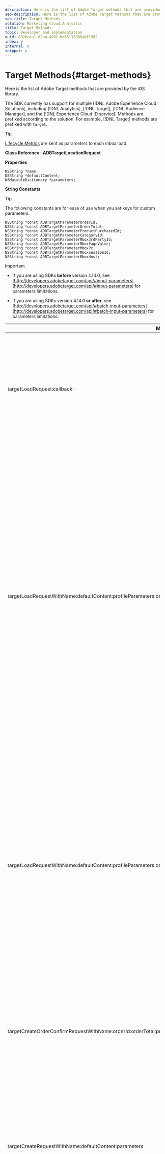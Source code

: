 ```yaml
---
description: Here is the list of Adobe Target methods that are provided by the iOS library.
seo-description: Here is the list of Adobe Target methods that are provided by the iOS library.
seo-title: Target Methods
solution: Marketing Cloud,Analytics
title: Target Methods
topic: Developer and implementation
uuid: 692bcda1-02ba-4902-bd65-15888adf1952
index: y
internal: n
snippet: y
---
```


# Target Methods{#target-methods}

Here is the list of Adobe Target methods that are provided by the iOS library.

 The SDK currently has support for multiple [!DNL Adobe Experience Cloud Solutions], including [!DNL Analytics], [!DNL Target], [!DNL Audience Manager], and the [!DNL Experience Cloud ID service]. Methods are prefixed according to the solution. For example, [!DNL Target] methods are prefixed with `target`.

>[!TIP]
>
>[Lifecycle Metrics](../metrics.md#concept_77CA5CEB51D1418FB98EC7C044682A05) are sent as parameters to each mbox load.

**Class Reference : ADBTargetLocationRequest**

**Properties**

```
NSString *name; 
NSString *defaultContent; 
NSMutableDictionary *parameters;
```

**String Constants**

>[!TIP]
>
>The following constants are for ease of use when you set keys for custom parameters.

```
NSString *const ADBTargetParameterOrderId; 
NSString *const ADBTargetParameterOrderTotal; 
NSString *const ADBTargetParameterProductPurchasedId; 
NSString *const ADBTargetParameterCategoryId; 
NSString *const ADBTargetParameterMbox3rdPartyId; 
NSString *const ADBTargetParameterMboxPageValue; 
NSString *const ADBTargetParameterMboxPc; 
NSString *const ADBTargetParameterMboxSessionId; 
NSString *const ADBTargetParameterMboxHost;
```

>[!IMPORTANT]
>
>* If you are using SDKs **before** version 4.14.0, see [http://developers.adobetarget.com/api/#input-parameters](http://developers.adobetarget.com/api/#input-parameters) for parameters limitations. 
>
>* If you are using SDKs version 4.14.0 **or after**, see [http://developers.adobetarget.com/api/#batch-input-parameters](http://developers.adobetarget.com/api/#batch-input-parameters) for parameters limitations. 
>

<table id="table_AD066582C8E2478A8DC0A59B78ACB443" class="codescroll"> 
 <thead> 
  <tr> 
   <th colname="col1" class="entry"> Method </th> 
   <th colname="col2" class="entry"> Description </th> 
  </tr> 
 </thead>
 <tbody> 
  <tr> 
   <td colname="col1"> <p>targetLoadRequest:​callback: </p> </td> 
   <td colname="col2"> <p>Sends <span class="codeph"> request </span> to your configured Target server and returns the string value of the offer that is generated in a block <span class="codeph"> callback </span>. </p> <p> <b>Syntax:</b> </p> 
    <codeblock class="syntax c">
      +&nbsp;(void)&nbsp;targetLoadRequest:(ADBTargetLocationRequest&nbsp;*)request&nbsp; 
     
&nbsp;&nbsp;&nbsp;&nbsp;&nbsp;&nbsp;&nbsp;&nbsp;&nbsp;&nbsp;&nbsp;&nbsp;&nbsp;&nbsp;&nbsp;&nbsp;&nbsp;&nbsp;callback:(void&nbsp;(^)(NSString&nbsp;*content))callback; 
    </codeblock> <p> <b>Example:</b> </p> 
    <codeblock class="syntax c">
      [ADBMobile&nbsp;targetLoadRequest:myRequest&nbsp; 
     
&nbsp;&nbsp;&nbsp;&nbsp;&nbsp;&nbsp;&nbsp;&nbsp;&nbsp;&nbsp;&nbsp;&nbsp;&nbsp;&nbsp;&nbsp;&nbsp;&nbsp;&nbsp;&nbsp;&nbsp;callback:^(NSString&nbsp;*content)&nbsp;{ 
     
&nbsp;&nbsp;&nbsp;&nbsp;&nbsp;&nbsp;&nbsp;&nbsp;&nbsp;&nbsp;&nbsp;&nbsp;&nbsp;&nbsp;&nbsp;&nbsp;&nbsp;&nbsp;&nbsp;&nbsp;&nbsp;&nbsp;&nbsp;&nbsp;//&nbsp;do&nbsp;something&nbsp;with&nbsp;content 
     
&nbsp;&nbsp;&nbsp;&nbsp;&nbsp;&nbsp;&nbsp;&nbsp;&nbsp;&nbsp;&nbsp;&nbsp;&nbsp;&nbsp;&nbsp;&nbsp;&nbsp;&nbsp;&nbsp;&nbsp;}]; 
    </codeblock> </td> 
  </tr> 
  <tr> 
   <td colname="col1"> <p>targetLoadRequestWithName:defaultContent:profileParameters:orderParameters:mboxParameters:requestLocationParameters:callback: </p> </td> 
   <td colname="col2"> <p>Sends a request to your configured <span class="keyword"> Target </span> server and returns the string value of the offer that is generated in a block callback. </p> <p> <b>Syntax:</b> </p> 
    <codeblock class="syntax c">
      +&nbsp;(void)&nbsp;targetLoadRequestWithName:(nullable&nbsp;NSString&nbsp;*)name 
     
&nbsp;&nbsp;&nbsp;&nbsp;&nbsp;&nbsp;&nbsp;&nbsp;&nbsp;&nbsp;&nbsp;&nbsp;&nbsp;&nbsp;&nbsp;&nbsp;&nbsp;&nbsp;&nbsp;&nbsp;defaultContent:(nullable&nbsp;NSString&nbsp;*)defaultContent 
     
&nbsp;&nbsp;&nbsp;&nbsp;&nbsp;&nbsp;&nbsp;&nbsp;&nbsp;&nbsp;&nbsp;&nbsp;&nbsp;&nbsp;&nbsp;&nbsp;&nbsp;profileParameters:(nullable&nbsp;NSDictionary&nbsp;*)profileParameters 
     
&nbsp;&nbsp;&nbsp;&nbsp;&nbsp;&nbsp;&nbsp;&nbsp;&nbsp;&nbsp;&nbsp;&nbsp;&nbsp;&nbsp;&nbsp;&nbsp;&nbsp;&nbsp;&nbsp;orderParameters:(nullable&nbsp;NSDictionary&nbsp;*)orderParameters 
     
&nbsp;&nbsp;&nbsp;&nbsp;&nbsp;&nbsp;&nbsp;&nbsp;&nbsp;&nbsp;&nbsp;&nbsp;&nbsp;&nbsp;&nbsp;&nbsp;&nbsp;&nbsp;&nbsp;&nbsp;mboxParameters:(nullable&nbsp;NSDictionary&nbsp;*)mboxParameters 
     
&nbsp;&nbsp;&nbsp;&nbsp;&nbsp;&nbsp;&nbsp;&nbsp;&nbsp;requestLocationParameters:(nullable&nbsp;NSDictionary&nbsp;*)requestLocationParameters 
     
&nbsp;&nbsp;&nbsp;&nbsp;&nbsp;&nbsp;&nbsp;&nbsp;&nbsp;&nbsp;&nbsp;&nbsp;&nbsp;&nbsp;&nbsp;&nbsp;&nbsp;&nbsp;&nbsp;&nbsp;&nbsp;&nbsp;&nbsp;&nbsp;&nbsp;&nbsp;callback:(nullable&nbsp;void&nbsp;(^)(NSString*&nbsp;__nullable&nbsp;content))callback; 
    </codeblock> <p><b>Returns: </b>N/A </p> <p><b>Parameters:</b> </p> <p>  </p>
    <table id="table_181608D5BE66448DBD09A20003097ACF">  
    </table> <p> <b>Example:</b> </p> 
    <codeblock class="syntax c">
      [ADBMobile&nbsp;targetLoadRequestWithName:@"myHeroBanner" 
     
&nbsp;&nbsp;&nbsp;&nbsp;&nbsp;&nbsp;&nbsp;&nbsp;&nbsp;&nbsp;&nbsp;&nbsp;&nbsp;&nbsp;&nbsp;&nbsp;&nbsp;&nbsp;&nbsp;&nbsp;&nbsp;&nbsp;defaultContent:@"defaultHeroBanner.png" 
     
&nbsp;&nbsp;&nbsp;&nbsp;&nbsp;&nbsp;&nbsp;&nbsp;&nbsp;&nbsp;&nbsp;&nbsp;&nbsp;&nbsp;&nbsp;&nbsp;&nbsp;&nbsp;&nbsp;profileParameters:@{@"age":@"20-29"} 
     
&nbsp;&nbsp;&nbsp;&nbsp;&nbsp;&nbsp;&nbsp;&nbsp;&nbsp;&nbsp;&nbsp;&nbsp;&nbsp;&nbsp;&nbsp;&nbsp;&nbsp;&nbsp;&nbsp;&nbsp;&nbsp;orderParameters:nil 
     
&nbsp;&nbsp;&nbsp;&nbsp;&nbsp;&nbsp;&nbsp;&nbsp;&nbsp;&nbsp;&nbsp;&nbsp;&nbsp;&nbsp;&nbsp;&nbsp;&nbsp;&nbsp;&nbsp;&nbsp;&nbsp;&nbsp;mboxParameters:@{@"customParam":@"customValue"} 
     
&nbsp;&nbsp;&nbsp;&nbsp;&nbsp;&nbsp;&nbsp;&nbsp;&nbsp;&nbsp;&nbsp;requestLocationParameters:@{@"host":@"my.hostname.com"} 
     
&nbsp;&nbsp;&nbsp;&nbsp;&nbsp;&nbsp;&nbsp;&nbsp;&nbsp;&nbsp;&nbsp;&nbsp;&nbsp;&nbsp;&nbsp;&nbsp;&nbsp;&nbsp;&nbsp;&nbsp;&nbsp;&nbsp;&nbsp;&nbsp;&nbsp;&nbsp;&nbsp;&nbsp;callback:^(NSString&nbsp;*content){&nbsp; 
     
&nbsp;&nbsp;&nbsp;&nbsp;&nbsp;&nbsp;&nbsp;&nbsp;&nbsp;&nbsp;&nbsp;&nbsp;&nbsp;&nbsp;&nbsp;&nbsp;&nbsp;&nbsp;&nbsp;&nbsp;&nbsp;&nbsp;&nbsp;&nbsp;&nbsp;&nbsp;&nbsp;&nbsp;&nbsp;&nbsp;&nbsp;&nbsp;//&nbsp;do&nbsp;something&nbsp;with&nbsp;content 
     
&nbsp;&nbsp;&nbsp;&nbsp;&nbsp;&nbsp;&nbsp;&nbsp;&nbsp;&nbsp;&nbsp;&nbsp;&nbsp;&nbsp;&nbsp;&nbsp;&nbsp;&nbsp;&nbsp;&nbsp;&nbsp;&nbsp;&nbsp;&nbsp;&nbsp;&nbsp;&nbsp;&nbsp;&nbsp;&nbsp;&nbsp;&nbsp;myImageView.image&nbsp;=&nbsp;[UIImage&nbsp;imageNamed:content];&nbsp; 
     
&nbsp;&nbsp;&nbsp;&nbsp;&nbsp;&nbsp;&nbsp;&nbsp;&nbsp;&nbsp;&nbsp;&nbsp;&nbsp;&nbsp;&nbsp;&nbsp;&nbsp;&nbsp;&nbsp;&nbsp;&nbsp;&nbsp;&nbsp;&nbsp;&nbsp;&nbsp;&nbsp;&nbsp;}]; 
    </codeblock> <p>For more information about the underlying Target API, see the <a href="https://docs.adobe.com/dev/products/target/reference/delivery.html" format="html" scope="external"> Delivery documentation on the Target Developers website </a>. </p> </td> 
  </tr> 
  <tr> 
   <td colname="col1"> <p>targetLoadRequestWithName:defaultContent:profileParameters:orderParameters:mboxParameters:callback: </p> </td> 
   <td colname="col2"> <p> Sends request to your configured <span class="keyword"> Target </span> server and returns the string value of the offer generated in a block <span class="codeph"> callback </span>. </p> <p> <b>Syntax:</b> </p> 
    <codeblock class="syntax c">
      +&nbsp;(void)&nbsp;targetLoadRequestWithName:(nullable&nbsp;NSString&nbsp;*)name 
     
&nbsp;&nbsp;&nbsp;&nbsp;&nbsp;&nbsp;&nbsp;&nbsp;defaultContent:(nullable&nbsp;NSString&nbsp;*)defaultContent 
     
&nbsp;&nbsp;&nbsp;&nbsp;&nbsp;&nbsp;&nbsp;&nbsp;profileParameters:(nullable&nbsp;NSDictionary&nbsp;*)profileParameters 
     
&nbsp;&nbsp;&nbsp;&nbsp;&nbsp;&nbsp;&nbsp;&nbsp;&nbsp;&nbsp;orderParameters:(nullable&nbsp;NSDictionary&nbsp;*)orderParameters 
     
&nbsp;&nbsp;&nbsp;&nbsp;&nbsp;&nbsp;&nbsp;&nbsp;&nbsp;&nbsp;&nbsp;mboxParameters:(nullable&nbsp;NSDictionary&nbsp;*)mboxParameters 
     
&nbsp;&nbsp;&nbsp;&nbsp;&nbsp;&nbsp;&nbsp;&nbsp;&nbsp;&nbsp;&nbsp;&nbsp;&nbsp;&nbsp;&nbsp;&nbsp;&nbsp;callback:(nullable&nbsp;void&nbsp;(^)(NSString*&nbsp;__nullable&nbsp;content))callback; 
    </codeblock> <p> <b>Example:</b> </p> 
    <codeblock class="syntax c">
      [ADBMobile&nbsp;targetLoadRequestWithName:@"mboxName" 
     
&nbsp;&nbsp;&nbsp;&nbsp;&nbsp;&nbsp;&nbsp;&nbsp;&nbsp;&nbsp;&nbsp;&nbsp;&nbsp;defaultContent:@"defaultContent" 
     
&nbsp;&nbsp;&nbsp;&nbsp;&nbsp;&nbsp;&nbsp;&nbsp;&nbsp;&nbsp;profileParameters:@{@"profile-parameter-key":&nbsp;@"profile-parameter-value"} 
     
&nbsp;&nbsp;&nbsp;&nbsp;&nbsp;&nbsp;&nbsp;&nbsp;&nbsp;orderParameters:@{@"order-parameter-key":&nbsp;@"order-parameter-value"} 
     
&nbsp;&nbsp;&nbsp;&nbsp;&nbsp;&nbsp;&nbsp;&nbsp;&nbsp;&nbsp;&nbsp;&nbsp;&nbsp;mboxParameters:@{@"mbox-parameter-key":&nbsp;@"mbox-parameter-value"} 
     
&nbsp;&nbsp;&nbsp;&nbsp;&nbsp;&nbsp;&nbsp;&nbsp;&nbsp;&nbsp;&nbsp;&nbsp;&nbsp;&nbsp;callback:^(NSString*&nbsp;content)&nbsp;{ 
     
&nbsp;&nbsp;&nbsp;&nbsp;&nbsp;&nbsp;&nbsp;&nbsp;&nbsp;&nbsp;&nbsp;&nbsp;&nbsp;&nbsp;&nbsp;&nbsp;&nbsp;&nbsp;&nbsp;&nbsp;&nbsp;&nbsp;&nbsp;//do&nbsp;something&nbsp;with&nbsp;content 
     
&nbsp;&nbsp;&nbsp;&nbsp;&nbsp;&nbsp;&nbsp;&nbsp;&nbsp;&nbsp;&nbsp;&nbsp;&nbsp;&nbsp;&nbsp;&nbsp;&nbsp;&nbsp;&nbsp;} 
     
&nbsp;&nbsp;&nbsp;&nbsp;&nbsp;&nbsp;&nbsp;&nbsp;&nbsp;&nbsp;&nbsp;&nbsp;&nbsp;&nbsp;&nbsp;&nbsp;&nbsp;&nbsp;&nbsp;&nbsp;&nbsp;&nbsp;&nbsp;&nbsp;&nbsp;&nbsp;&nbsp;}]; 
    </codeblock> </td> 
  </tr> 
  <tr> 
   <td colname="col1"> <p>targetCreateOrder​ConfirmRequestWithName:​orderId:​orderTotal:​productPurchasedId:​parameters: </p> </td> 
   <td colname="col2"> <p>Creates an <span class="codeph"> ADBTargetLocationRequest </span>. </p> <p> <b>Syntax:</b> </p> 
    <codeblock class="syntax c">
      +&nbsp;(ADBTargetLocationRequest&nbsp;*)&nbsp; 
     
targetCreateOrderConfirmRequestWithName:(NSString&nbsp;*)name 
     
&nbsp;&nbsp;&nbsp;&nbsp;&nbsp;&nbsp;&nbsp;&nbsp;&nbsp;&nbsp;&nbsp;&nbsp;&nbsp;&nbsp;&nbsp;&nbsp;&nbsp;&nbsp;&nbsp;&nbsp;&nbsp;&nbsp;&nbsp;&nbsp;&nbsp;&nbsp;&nbsp;&nbsp;&nbsp;&nbsp;&nbsp;&nbsp;orderId:(NSString&nbsp;*)orderId 
     
&nbsp;&nbsp;&nbsp;&nbsp;&nbsp;&nbsp;&nbsp;&nbsp;&nbsp;&nbsp;&nbsp;&nbsp;&nbsp;&nbsp;&nbsp;&nbsp;&nbsp;&nbsp;&nbsp;&nbsp;&nbsp;&nbsp;&nbsp;&nbsp;&nbsp;&nbsp;&nbsp;&nbsp;&nbsp;orderTotal:(NSString&nbsp;*)orderTotal 
     
&nbsp;&nbsp;&nbsp;&nbsp;&nbsp;&nbsp;&nbsp;&nbsp;&nbsp;&nbsp;&nbsp;&nbsp;&nbsp;&nbsp;&nbsp;&nbsp;&nbsp;&nbsp;&nbsp;&nbsp;&nbsp;productPurchasedId:(NSString&nbsp;*)productPurchasedId 
     
&nbsp;&nbsp;&nbsp;&nbsp;&nbsp;&nbsp;&nbsp;&nbsp;&nbsp;&nbsp;&nbsp;&nbsp;&nbsp;&nbsp;&nbsp;&nbsp;&nbsp;&nbsp;&nbsp;&nbsp;&nbsp;&nbsp;&nbsp;&nbsp;&nbsp;&nbsp;&nbsp;&nbsp;&nbsp;parameters:(NSDictionary&nbsp;*)parameters; 
    </codeblock> </td> 
  </tr> 
  <tr> 
   <td colname="col1"> <p>targetCreateRequestWithName:​​defaultContent:​parameters </p> </td> 
   <td colname="col2"> <p>Convenience constructor to create an <span class="codeph"> ADBTargetLocationRequest </span> object with the given parameters. </p> <p> <b>Syntax:</b> </p> 
    <codeblock class="syntax c">
      +&nbsp;(ADBTargetLocationRequest&nbsp;*)&nbsp; 
     
targetCreateRequestWithName:(NSString&nbsp;*)name&nbsp; 
     
&nbsp;&nbsp;&nbsp;&nbsp;&nbsp;&nbsp;&nbsp;&nbsp;&nbsp;&nbsp;&nbsp;&nbsp;&nbsp;defaultContent:(NSString&nbsp;*)defaultContent&nbsp; 
     
&nbsp;&nbsp;&nbsp;&nbsp;&nbsp;&nbsp;&nbsp;&nbsp;&nbsp;&nbsp;&nbsp;&nbsp;&nbsp;&nbsp;&nbsp;&nbsp;&nbsp;parameters:(NSDictionary&nbsp;*)parameters; 
    </codeblock> <p> <b>Example:</b> </p> 
    <codeblock class="syntax c">
      ADBTargetLocationRequest&nbsp;*myRequest&nbsp;=&nbsp; 
     
[ADBMobile&nbsp;targetCreateRequestWithName:@"heroBanner"&nbsp; 
     
&nbsp;&nbsp;&nbsp;&nbsp;&nbsp;&nbsp;&nbsp;&nbsp;&nbsp;&nbsp;&nbsp;&nbsp;&nbsp;&nbsp;&nbsp;&nbsp;&nbsp;&nbsp;&nbsp;&nbsp;&nbsp;&nbsp;&nbsp;&nbsp;defaultContent:@"default.png"&nbsp; 
     
&nbsp;&nbsp;&nbsp;&nbsp;&nbsp;&nbsp;&nbsp;&nbsp;&nbsp;&nbsp;&nbsp;&nbsp;&nbsp;&nbsp;&nbsp;&nbsp;&nbsp;&nbsp;&nbsp;&nbsp;&nbsp;&nbsp;&nbsp;&nbsp;&nbsp;&nbsp;&nbsp;&nbsp;parameters:nil]; 
    </codeblock> </td> 
  </tr> 
  <tr> 
   <td colname="col1"> <p> targetThirdPartyID </p> </td> 
   <td colname="col2"> <p> Returns the third-party ID. </p> <p> <b>Syntax:</b> </p> 
    <codeblock class="syntax c">
      +&amp;nbsp;(nullable&amp;nbsp;NSString&amp;nbsp;*)&amp;nbsp;targetThirdPartyID; 
    </codeblock> <p> <b>Example:</b> </p> 
    <codeblock class="syntax c">
      NSString&amp;nbsp;*thirdPartyId&amp;nbsp;=&amp;nbsp;[ADBMobile&amp;nbsp;targetThirdPartyID]; 
    </codeblock> </td> 
  </tr> 
  <tr> 
   <td colname="col1"> <p> targetSetThirdPartyID: </p> </td> 
   <td colname="col2"> <p> Sets the third-party ID. </p> <p> <b>Syntax:</b> </p> 
    <codeblock class="syntax c">
      +&amp;nbsp;(void)&amp;nbsp;targetSetThirdPartyID:(nullable&amp;nbsp;NSString&amp;nbsp;*)thirdPartyID; 
    </codeblock> <p> <b>Example:</b> </p> 
    <codeblock class="syntax c">
      [ADBMobile&amp;nbsp;targetSetThirdPartyID:@"thirdPartyID"]; 
    </codeblock> </td> 
  </tr> 
  <tr> 
   <td colname="col1"> <p>targetClearCookies </p> </td> 
   <td colname="col2"> <p>Clears any target cookies from your app. </p> <p> <p>Tip:  Since version 4.10.0 of the SDK, <span class="keyword"> Target </span> no longer uses cookies. This method resets the <span class="codeph"> thirdPartyID </span> and <span class="codeph"> sessionID </span>. </p> </p> <p> <b>Syntax:</b> </p> 
    <codeblock class="syntax c">
      +&amp;nbsp;(void)&amp;nbsp;targetClearCookies; 
    </codeblock> <p> <b>Example:</b> </p> 
    <codeblock class="syntax c">
      [ADBMobile&amp;nbsp;targetClearCookies]; 
    </codeblock> </td> 
  </tr> 
  <tr> 
   <td colname="col1"> <p> targetPcID </p> </td> 
   <td colname="col2"> <p> Returns the PcID. </p> <p> <b>Syntax:</b> </p> 
    <codeblock class="syntax c">
      +&amp;nbsp;(nullable&amp;nbsp;NSString&amp;nbsp;*)&amp;nbsp;targetPcID; 
    </codeblock> <p> <b>Example:</b> </p> 
    <codeblock class="syntax c">
      NSString&amp;nbsp;*myTargetPcID&amp;nbsp;=&amp;nbsp;[ADBMobile&amp;nbsp;targetPcID]; 
    </codeblock> </td> 
  </tr> 
  <tr> 
   <td colname="col1"> <p> targetSessionID </p> </td> 
   <td colname="col2"> <p> Returns the SessionID. </p> <p> <b>Syntax:</b> </p> 
    <codeblock class="syntax c">
      +&amp;nbsp;(nullable&amp;nbsp;NSString&amp;nbsp;*)&amp;nbsp;targetPcID; 
    </codeblock> <p> <b>Example:</b> </p> 
    <codeblock class="syntax c">
      NSString&amp;nbsp;*myTargetSessionID&amp;nbsp;=&amp;nbsp;[ADBMobile&amp;nbsp;targetSessionID]; 
    </codeblock> </td> 
  </tr> 
 </tbody> 
</table>

**Example:**

```
// make your request 
ADBTargetLocationRequest *myRequest =  
 [ADBMobile targetCreateRequestWithName:@"heroBanner"  
                         defaultContent:@"default.png"  
                             parameters:nil]; 
// load your request 
[ADBMobile targetLoadRequest:myRequest  
                    callback:^(NSString *content) { 
                        // do something with content 
                        heroImage.image = [UIImage imageNamed:content];   
                    }];
```

